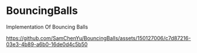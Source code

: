 # BouncingBalls
Implementation Of Bouncing Balls





https://github.com/SamChenYu/BouncingBalls/assets/150127006/c7d87216-03e3-4b89-a6b0-16de0d4c5b50


